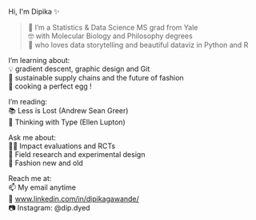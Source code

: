 
Hi, I'm Dipika ✨ 

> 🔭 I’m a Statistics & Data Science MS grad from Yale  
🤓 with Molecular Biology and Philosophy degrees   
💖 who loves data storytelling and beautiful dataviz in Python and R   

I’m learning about:  
💡 gradient descent, graphic design and Git  
🌱 sustainable supply chains and the future of fashion     
🍳 cooking a perfect egg !

I’m reading:  
📚 Less is Lost (Andrew Sean Greer)  
📐 Thinking with Type (Ellen Lupton)   

Ask me about:  
👩‍🔬 Impact evaluations and RCTs  
📖 Field research and experimental design  
👗 Fashion new and old
 
Reach me at:  
📫 My email anytime  
🤝 www.linkedin.com/in/dipikagawande/  
📷 Instagram: @dip.dyed  
